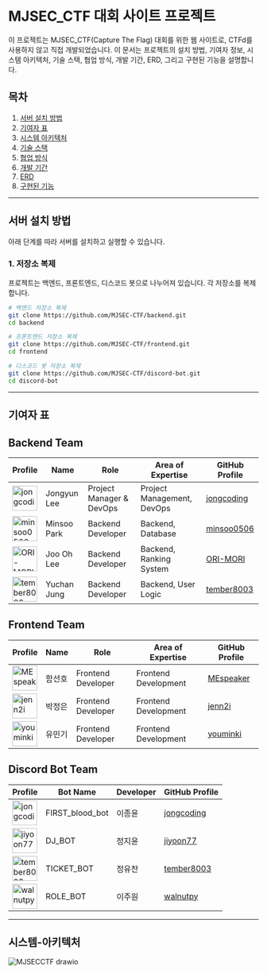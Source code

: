 # MJSEC_CTF 대회 사이트 프로젝트

이 프로젝트는 MJSEC_CTF(Capture The Flag) 대회를 위한 웹 사이트로, CTFd를 사용하지 않고 직접 개발되었습니다. 이 문서는 프로젝트의 설치 방법, 기여자 정보, 시스템 아키텍처, 기술 스택, 협업 방식, 개발 기간, ERD, 그리고 구현된 기능을 설명합니다.

## 목차
1. [서버 설치 방법](#서버-설치-방법)
2. [기여자 표](#기여자-표)
3. [시스템 아키텍처](#시스템-아키텍처)
4. [기술 스택](#기술-스택)
5. [협업 방식](#협업-방식)
6. [개발 기간](#개발-기간)
7. [ERD](#erd)
8. [구현된 기능](#구현된-기능)

---

## 서버 설치 방법

아래 단계를 따라 서버를 설치하고 실행할 수 있습니다.

### 1. 저장소 복제
프로젝트는 백엔드, 프론트엔드, 디스코드 봇으로 나누어져 있습니다. 각 저장소를 복제합니다.

```bash
# 백엔드 저장소 복제
git clone https://github.com/MJSEC-CTF/backend.git
cd backend

# 프론트엔드 저장소 복제
git clone https://github.com/MJSEC-CTF/frontend.git
cd frontend

# 디스코드 봇 저장소 복제
git clone https://github.com/MJSEC-CTF/discord-bot.git
cd discord-bot
```
---
## 기여자 표
## Backend Team

| Profile                                                                 | Name         | Role                         | Area of Expertise             | GitHub Profile                                      |
|-------------------------------------------------------------------------|--------------|------------------------------|-------------------------------|-----------------------------------------------------|
| <img src="https://github.com/jongcoding.png" width="50" height="50" alt="jongcoding"> | Jongyun Lee  | Project Manager & DevOps     | Project Management, DevOps    | [jongcoding](https://github.com/jongcoding)         |
| <img src="https://github.com/minsoo0506.png" width="50" height="50" alt="minsoo0506">   | Minsoo Park  | Backend Developer            | Backend, Database             | [minsoo0506](https://github.com/minsoo0506)          |
| <img src="https://github.com/ORI-MORI.png" width="50" height="50" alt="ORI-MORI">       | Joo Oh Lee   | Backend Developer            | Backend, Ranking System       | [ORI-MORI](https://github.com/ORI-MORI)             |
| <img src="https://github.com/tember8003.png" width="50" height="50" alt="tember8003">   | Yuchan Jung  | Backend Developer            | Backend, User Logic           | [tember8003](https://github.com/tember8003)         |

## Frontend Team

| Profile                                                                 | Name   | Role                | Area of Expertise     | GitHub Profile                                          |
|-------------------------------------------------------------------------|--------|---------------------|-----------------------|---------------------------------------------------------|
| <img src="https://github.com/MEspeaker.png" width="50" height="50" alt="MEspeaker"> | 함선호 | Frontend Developer  | Frontend Development  | [MEspeaker](https://github.com/MEspeaker)               |
| <img src="https://github.com/jenn2i.png" width="50" height="50" alt="jenn2i">         | 박정은 | Frontend Developer  | Frontend Development  | [jenn2i](https://github.com/jenn2i)                     |
| <img src="https://github.com/youminki.png" width="50" height="50" alt="youminki">       | 유민기 | Frontend Developer  | Frontend Development  | [youminki](https://github.com/youminki)                 |

## Discord Bot Team

| Profile                                                                 | Bot Name         | Developer | GitHub Profile                                     |
|-------------------------------------------------------------------------|------------------|-----------|----------------------------------------------------|
| <img src="https://github.com/jongcoding.png" width="50" height="50" alt="jongcoding">   | FIRST_blood_bot  | 이종윤    | [jongcoding](https://github.com/jongcoding)        |
| <img src="https://github.com/jiyoon77.png" width="50" height="50" alt="jiyoon77">       | DJ_BOT           | 정지윤    | [jiyoon77](https://github.com/jiyoon77)            |
| <img src="https://github.com/tember8003.png" width="50" height="50" alt="tember8003">   | TICKET_BOT       | 정유찬    | [tember8003](https://github.com/tember8003)        |
| <img src="https://github.com/walnutpy.png" width="50" height="50" alt="walnutpy">       | ROLE_BOT         | 이주원    | [walnutpy](https://github.com/walnutpy)            |


---

## 시스템-아키텍처
![MJSECCTF drawio](https://github.com/user-attachments/assets/1257fdac-4325-4c3a-a94f-27f323842ab4)
